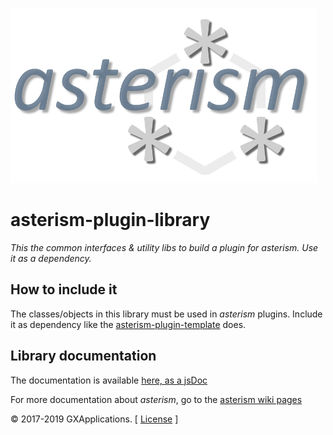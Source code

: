 ![asterism-logo](https://raw.githubusercontent.com/gxapplications/asterism/master/doc/asterism-text.png)

# asterism-plugin-library

_This the common interfaces & utility libs to build a plugin for asterism. Use it as a dependency._


## How to include it

The classes/objects in this library must be used in _asterism_ plugins. Include it as dependency
like the [asterism-plugin-template](https://github.com/gxapplications/asterism-plugin-template) does.


## Library documentation

The documentation is available [here, as a jsDoc](https://gxapplications.github.io/asterism-plugin-library/asterism-plugin-library/2.0.0/index.html)

For more documentation about _asterism_, go to the [asterism wiki pages](https://github.com/gxapplications/asterism/wiki/Developer-documentation)


:copyright: 2017-2019 GXApplications. [ [License](https://github.com/gxapplications/asterism-plugin-library/blob/master/LICENSE.md) ]
